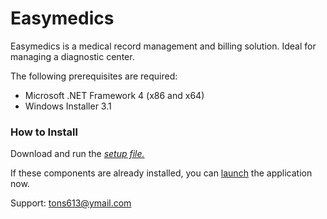 # Easymedics
Easymedics is a medical record management and billing solution. 
Ideal for managing a diagnostic center.

The following prerequisites are required:
<UL>
<LI>Microsoft .NET Framework 4 (x86 and x64)</LI>
<LI>Windows Installer 3.1</LI>
</UL>

### How to Install
 Download and run the <a href="setup.exe"> <i>setup file.</i> </a>

If these components are already installed, you can <SPAN CLASS="JustThisApp"><A HREF="EasyMedics.application">launch</A></SPAN> the application now.

Support: tons613@ymail.com
